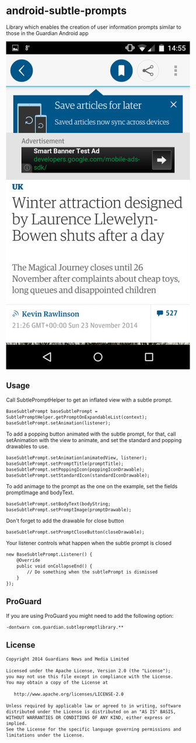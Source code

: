 android-subtle-prompts
======================

Library which enables the creation of user information prompts similar to those in the Guardian Android app

![ScreenShot](sample_small.png?raw=true "Subtle Prompt on view")

Usage
--------

Call SubtlePromptHelper to get an inflated view with a subtle prompt.

    BaseSubtlePrompt baseSubtlePrompt = SubtlePromptHelper.getPromptOnExpandableList(context);
    baseSubtlePrompt.setAnimation(listener);

To add a popping button animated with the subtle prompt, for that, call setAnimation with the
view to animate, and set the standard and popping drawables to use. 

    baseSubtlePrompt.setAnimation(animatedView, listener);
    baseSubtlePrompt.setPromptTitle(promptTitle);
    baseSubtlePrompt.setPoppingIcon(poppingIconDrawable);
    baseSubtlePrompt.setStandardIcon(standardIconDrawable);

To add animage to the prompt as the one on the example, set the fields promptImage and bodyText.

    baseSubtlePrompt.setBodyText(bodyString;
    baseSubtlePrompt.setPromptImage(promptDrawable);

Don't forget to add the drawable for close button

    baseSubtlePrompt.setPromptCloseButton(closeDrawable);

Your listener controls what happen when the subtle prompt is closed

    new BaseSubtlePrompt.Listener() {
        @Override
        public void onCollapseEnd() {
            // Do something when the subtlePrompt is dismissed
        }
    });


ProGuard
--------

If you are using ProGuard you might need to add the following option:
```
-dontwarn com.guardian.subtlepromptlibrary.**
```

License
--------

    Copyright 2014 Guardians News and Media Limited

    Licensed under the Apache License, Version 2.0 (the "License");
    you may not use this file except in compliance with the License.
    You may obtain a copy of the License at

       http://www.apache.org/licenses/LICENSE-2.0

    Unless required by applicable law or agreed to in writing, software
    distributed under the License is distributed on an "AS IS" BASIS,
    WITHOUT WARRANTIES OR CONDITIONS OF ANY KIND, either express or implied.
    See the License for the specific language governing permissions and
    limitations under the License.



